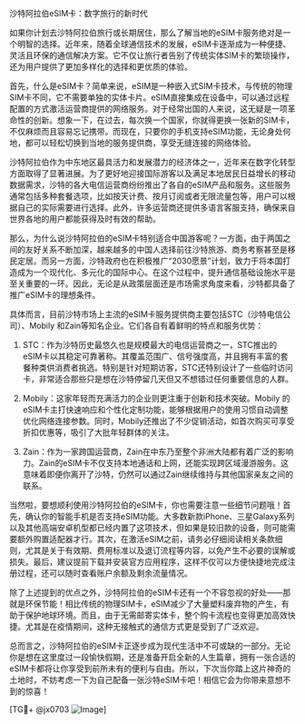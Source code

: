 沙特阿拉伯eSIM卡：数字旅行的新时代

如果你计划去沙特阿拉伯旅行或长期居住，那么了解当地的eSIM卡服务绝对是一个明智的选择。近年来，随着全球通信技术的发展，eSIM卡逐渐成为一种便捷、灵活且环保的通信解决方案。它不仅让旅行者告别了传统实体SIM卡的繁琐操作，还为用户提供了更加多样化的选择和更优质的体验。

首先，什么是eSIM卡？简单来说，eSIM是一种嵌入式SIM卡技术，与传统的物理SIM卡不同，它不需要单独的实体卡片。eSIM直接集成在设备中，可以通过远程配置的方式激活运营商提供的网络服务。对于经常出国的人来说，这无疑是一项革命性的创新。想象一下，在过去，每次换一个国家，你就得更换一张新的SIM卡，不仅麻烦而且容易忘记携带。而现在，只要你的手机支持eSIM功能，无论身处何地，都可以轻松切换到当地的服务提供商，享受无缝连接的网络体验。

沙特阿拉伯作为中东地区最具活力和发展潜力的经济体之一，近年来在数字化转型方面取得了显著进展。为了更好地迎接国际游客以及满足本地居民日益增长的移动数据需求，沙特的各大电信运营商纷纷推出了各自的eSIM产品和服务。这些服务通常包括多种套餐选项，比如按天计费、按月订阅或者无限流量包等，用户可以根据自己的实际需要进行选择。此外，许多运营商还提供多语言客服支持，确保来自世界各地的用户都能获得及时有效的帮助。

那么，为什么说沙特阿拉伯的eSIM卡特别适合中国游客呢？一方面，由于两国之间的友好关系不断加深，越来越多的中国人选择前往沙特旅游、商务考察甚至是移民定居。而另一方面，沙特政府也在积极推广“2030愿景”计划，致力于将本国打造成为一个现代化、多元化的国际中心。在这个过程中，提升通信基础设施水平是至关重要的一环。因此，无论是从政策层面还是市场需求角度来看，沙特都具备了推广eSIM卡的理想条件。

具体而言，目前沙特市场上主流的eSIM卡服务提供商主要包括STC（沙特电信公司）、Mobily 和Zain等知名企业。它们各自有着鲜明的特点和服务优势：

1. STC：作为沙特历史最悠久也是规模最大的电信运营商之一，STC推出的eSIM卡以其稳定可靠著称。其覆盖范围广、信号强度高，并且拥有丰富的套餐种类供消费者挑选。特别是针对短期访客，STC还特别设计了一些临时访问卡，非常适合那些只是想在沙特停留几天但又不想错过任何重要信息的人群。
   
2. Mobily：这家年轻而充满活力的企业则更注重于创新和技术突破。Mobily 的eSIM卡主打快速响应和个性化定制功能，能够根据用户的使用习惯自动调整优化网络连接参数。同时，Mobily还推出了不少促销活动，如首次购买可享受折扣优惠等，吸引了大批年轻群体的关注。

3. Zain：作为一家跨国运营商，Zain在中东乃至整个非洲大陆都有着广泛的影响力。Zain的eSIM卡不仅支持本地通话和上网，还能实现跨区域漫游服务。这意味着即便你离开了沙特，仍然可以通过Zain继续维持与其他国家亲友之间的联系。

当然啦，要想顺利使用沙特阿拉伯的eSIM卡，你也需要注意一些细节问题哦！首先，确认你的智能手机是否支持eSIM功能。大多数新款iPhone、三星Galaxy系列以及其他高端安卓机型都已经内置了这项技术，但如果是较旧款的设备，则可能需要额外购置适配器才行。其次，在激活eSIM之前，请务必仔细阅读相关条款细则，尤其是关于有效期、费用标准以及退订流程等内容，以免产生不必要的误解或损失。最后，建议提前下载并安装官方应用程序，这样不仅可以方便快捷地完成注册过程，还可以随时查看账户余额及剩余流量情况。

除了上述提到的优点之外，沙特阿拉伯的eSIM卡还有一个不容忽视的好处——那就是环保节能！相比传统的物理SIM卡，eSIM减少了大量塑料废弃物的产生，有助于保护地球环境。而且，由于无需邮寄实体卡，整个购卡流程也变得更加高效快捷。尤其是在疫情期间，这种无接触式的通信方式更是受到了广泛欢迎。

总而言之，沙特阿拉伯的eSIM卡正逐步成为现代生活中不可或缺的一部分。无论你是想在这里度过一段愉快假期，还是准备开启全新的人生篇章，拥有一张合适的eSIM卡都将让你享受到前所未有的便利与自由。所以，下次当你踏上这片神奇的土地时，不妨考虑一下为自己配备一张沙特eSIM卡吧！相信它会为你带来意想不到的惊喜！

[TG💪+ @jx0703 ![Image](https://github.com/user-attachments/assets/dbca1d08-cadb-493c-b0ec-ad6f7a83f270)]